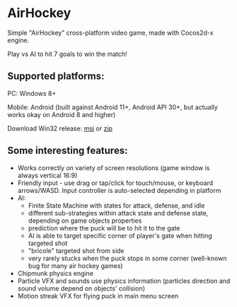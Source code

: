 # AirHockey

Simple "AirHockey" cross-platform video game, made with Cocos2d-x engine.

Play vs AI to hit 7 goals to win the match!

## Supported platforms:
PC: Windows 8+

Mobile: Android (built against Android 11+, Android API 30+, but actually works okay on Android 8 and higher)

Download Win32 release: [msi](https://github.com/SLebedev777/AirHockey/raw/master/airhockey.msi) or [zip](https://github.com/SLebedev777/AirHockey/raw/master/airhockey.zip) 

## Some interesting features:
- Works correctly on variety of screen resolutions (game window is always vertical 16:9)
- Friendly input - use drag or tap/click for touch/mouse, or keyboard arrows/WASD. Input controller is auto-selected depending in platform
- AI:
	- Finite State Machine with states for attack, defense, and idle
	- different sub-strategies within attack state and defense state, depending on game objects properties
	- prediction where the puck will be to hit it to the gate
	- AI is able to target specific corner of player's gate when hitting targeted shot
	- "bricole" targeted shot from side 
	- very rarely stucks when the puck stops in some corner (well-known bug for many air hockey games)
- Chipmunk physics engine
- Particle VFX and sounds use physics information (particles direction and sound volume depend on objects' collision)
- Motion streak VFX for flying puck in main menu screen
